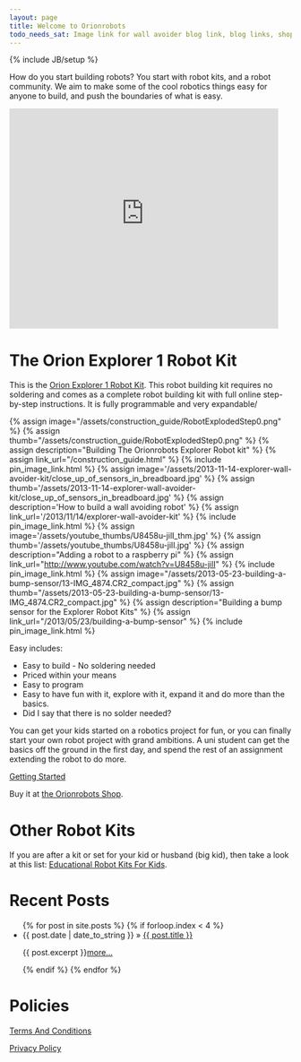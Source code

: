 ```yaml
---
layout: page
title: Welcome to Orionrobots
todo_needs_sat: Image link for wall avoider blog link, blog links, shopify image ref
---
```

{% include JB/setup %}

How do you start building robots? You start with robot kits, and a robot community.
We aim to make some of the cool robotics things easy for anyone to build, and push the boundaries of what is easy.

<iframe src="http://widgets.shopifyapps.com/products/orion-explorer-1-deluxe-kit?shop=orionrobots.myshopify.com&amp;style=mnml&amp;destination=checkout" class="shopify-widget" frameborder="0" height="393" scrolling="no" width="480"> </iframe>

# The Orion Explorer 1 Robot Kit

This is the <a href="http://shop.orionrobots.co.uk/products/orion-explorer-1-robot-kit">Orion Explorer 1 Robot Kit</a>. This robot building kit requires no soldering and comes as a complete robot building kit with full online step-by-step instructions.
It is fully programmable and very expandable/

{% assign image="/assets/construction_guide/RobotExplodedStep0.png" %}
{% assign thumb="/assets/construction_guide/RobotExplodedStep0.png" %}
{% assign description="Building The Orionrobots Explorer Robot kit" %}
{% assign link_url="/construction_guide.html" %}
{% include pin_image_link.html %}
{% assign image='/assets/2013-11-14-explorer-wall-avoider-kit/close_up_of_sensors_in_breadboard.jpg' %}
{% assign thumb='/assets/2013-11-14-explorer-wall-avoider-kit/close_up_of_sensors_in_breadboard.jpg' %}
{% assign description='How to build a wall avoiding robot' %}
{% assign link_url='/2013/11/14/explorer-wall-avoider-kit' %}
{% include pin_image_link.html %}
{% assign image='/assets/youtube_thumbs/U8458u-jilI_thm.jpg' %}
{% assign thumb='/assets/youtube_thumbs/U8458u-jilI.jpg' %}
{% assign description="Adding a robot to a raspberry pi" %}
{% assign link_url="http://www.youtube.com/watch?v=U8458u-jilI" %}
{% include pin_image_link.html %}
{% assign image="/assets/2013-05-23-building-a-bump-sensor/13-IMG_4874.CR2_compact.jpg" %}
{% assign thumb="/assets/2013-05-23-building-a-bump-sensor/13-IMG_4874.CR2_compact.jpg" %}
{% assign description="Building a bump sensor for the Explorer Robot Kits" %}
{% assign link_url="/2013/05/23/building-a-bump-sensor" %}
{% include pin_image_link.html %}

Easy includes:

* Easy to build - No soldering needed
* Priced within your means
* Easy to program
* Easy to have fun with it, explore with it, expand it and do more than the basics.
* Did I say that there is no solder needed?

You can get your kids started on a robotics project for fun, or you can finally start your own robot project with grand ambitions. A uni student can get the basics off the ground in the first day, and spend the rest of an assignment extending the robot to do more.

<a href="/getting_started.html">Getting Started</a>

Buy it at <a href="http://shop.orionrobots.co.uk">the Orionrobots Shop</a>.

# Other Robot Kits

If you are after a kit or set for your kid or husband (big kid), then take a look at this list: <a  href="http://www.squidoo.com/educational-robot-kits-for-kids">Educational Robot Kits For Kids</a>.

# Recent Posts
<ul class="posts">
  {% for post in site.posts %}
    {% if forloop.index < 4 %}
        <li><span>{{ post.date | date_to_string }}</span> &raquo; <a href="{{ BASE_PATH }}{{ post.url }}">{{ post.title }}</a><p class="clearfix">{{ post.excerpt }}<a href="{{ BASE_PATH }}{{ post.url }}">more...</a></p><p class="clearfix"></p></li>
    {% endif %}
  {% endfor %}
</ul>

# Policies

<a href="/Terms+And+Conditions" title="Terms And Conditions">Terms And Conditions</a>

<a href="/privacy_and_cookies.html" title="Privacy Policy">Privacy Policy</a>

